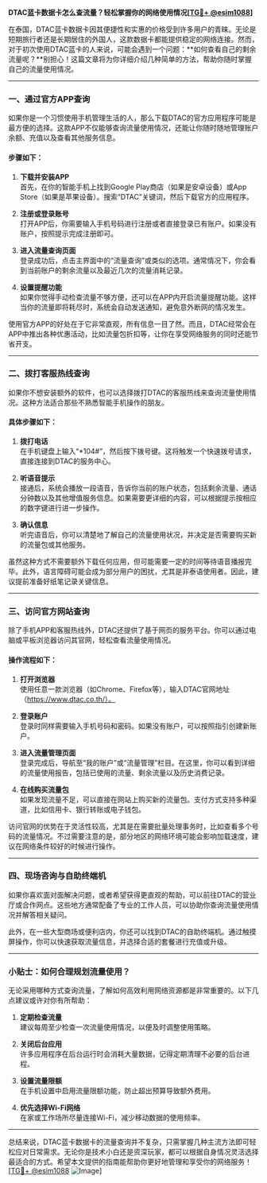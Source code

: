 **DTAC蓝卡数据卡怎么查流量？轻松掌握你的网络使用情况[[TG💪+ @esim1088](https://t.me/s/esim1088)]**

在泰国，DTAC蓝卡数据卡因其便捷性和实惠的价格受到许多用户的青睐。无论是短期旅行者还是长期居住的外国人，这款数据卡都能提供稳定的网络连接。然而，对于初次使用DTAC蓝卡的人来说，可能会遇到一个问题：**如何查看自己的剩余流量呢？**别担心！这篇文章将为你详细介绍几种简单的方法，帮助你随时掌握自己的流量使用情况。

---

### 一、通过官方APP查询

如果你是一个习惯使用手机管理生活的人，那么下载DTAC的官方应用程序可能是最方便的选择。这款APP不仅能够查询流量使用情况，还能让你随时随地管理账户余额、充值以及查看其他服务信息。

#### 步骤如下：

1. **下载并安装APP**  
   首先，在你的智能手机上找到Google Play商店（如果是安卓设备）或App Store（如果是苹果设备）。搜索“DTAC”关键词，然后下载官方的应用程序。

2. **注册或登录账号**  
   打开APP后，你需要输入手机号码进行注册或者直接登录已有账户。如果没有账户，按照提示完成注册即可。

3. **进入流量查询页面**  
   登录成功后，点击主界面中的“流量查询”或类似的选项。通常情况下，你会看到当前账户的剩余流量以及最近几次的流量消耗记录。

4. **设置提醒功能**  
   如果你觉得手动检查流量不够方便，还可以在APP内开启流量提醒功能。这样当你的流量即将耗尽时，系统会自动发送通知，避免意外断网的情况发生。

使用官方APP的好处在于它非常直观，所有信息一目了然。而且，DTAC经常会在APP中推出各种优惠活动，比如流量包折扣等，让你在享受网络服务的同时还能节省开支。

---

### 二、拨打客服热线查询

如果你不想安装额外的软件，也可以选择拨打DTAC的客服热线来查询流量使用情况。这种方法适合那些不熟悉智能手机操作的朋友。

#### 具体步骤如下：

1. **拨打电话**  
   在手机键盘上输入“*104#”，然后按下拨号键。这将触发一个快速拨号请求，直接连接到DTAC的服务中心。

2. **听语音提示**  
   接通后，系统会播放一段语音，告诉你当前的账户状态，包括剩余流量、通话分钟数以及其他增值服务信息。如果需要更详细的内容，可以根据提示按相应的数字键进行进一步操作。

3. **确认信息**  
   听完语音后，你可以清楚地了解自己的流量使用状况，并决定是否需要购买新的流量包或其他服务。

虽然这种方式不需要额外下载任何应用，但可能需要一定的时间等待语音播报完毕。此外，语言障碍可能会成为部分用户的困扰，尤其是非泰语使用者。因此，建议提前准备好纸笔记录关键信息。

---

### 三、访问官方网站查询

除了手机APP和客服热线外，DTAC还提供了基于网页的服务平台。你可以通过电脑或平板浏览器访问其官网，轻松查看流量使用情况。

#### 操作流程如下：

1. **打开浏览器**  
   使用任意一款浏览器（如Chrome、Firefox等），输入DTAC官网地址（https://www.dtac.co.th/）。

2. **登录账户**  
   登录时同样需要输入手机号码和密码。如果没有账户，可以按照指引创建新账户。

3. **进入流量管理页面**  
   登录完成后，导航至“我的账户”或“流量管理”栏目。在这里，你可以看到详细的流量使用报告，包括已使用的流量、剩余流量以及历史消费记录。

4. **在线购买流量包**  
   如果发现流量不足，可以直接在网站上购买新的流量包。支付方式支持多种渠道，比如信用卡、银行转账或电子钱包。

访问官网的优势在于灵活性较高，尤其是在需要批量处理事务时，比如查看多个号码的流量情况。不过需要注意的是，部分地区的网络环境可能会影响加载速度，建议在网络条件较好的时候进行操作。

---

### 四、现场咨询与自助终端机

如果你喜欢面对面解决问题，或者希望获得更直观的帮助，可以前往DTAC的营业厅或合作网点。这些地方通常配备了专业的工作人员，可以协助你查询流量使用情况并解答相关疑问。

此外，在一些大型商场或便利店内，你还可以找到DTAC的自助终端机。通过触摸屏操作，你可以快速获取流量信息，并选择合适的套餐进行充值或升级。

---

### 小贴士：如何合理规划流量使用？

无论采用哪种方式查询流量，了解如何高效利用网络资源都是非常重要的。以下几点建议或许对你有所帮助：

1. **定期检查流量**  
   建议每周至少检查一次流量使用情况，以便及时调整使用策略。

2. **关闭后台应用**  
   许多应用程序在后台运行时会消耗大量数据，记得定期清理不必要的后台进程。

3. **设置流量限额**  
   在手机设置中启用流量限额功能，防止超出预算导致额外费用。

4. **优先选择Wi-Fi网络**  
   在家或工作场所尽量连接Wi-Fi，减少移动数据的使用频率。

---

总结来说，DTAC蓝卡数据卡的流量查询并不复杂，只需掌握几种主流方法即可轻松应对日常需求。无论你是技术小白还是资深玩家，都可以根据自身情况灵活选择最适合的方式。希望本文提供的指南能帮助你更好地管理和享受你的网络服务！[[TG💪+ @esim1088](https://t.me/s/esim1088) ![Image](https://i.postimg.cc/4NQfJmqS/Snipaste-2025-05-13-00-14-12.png)]